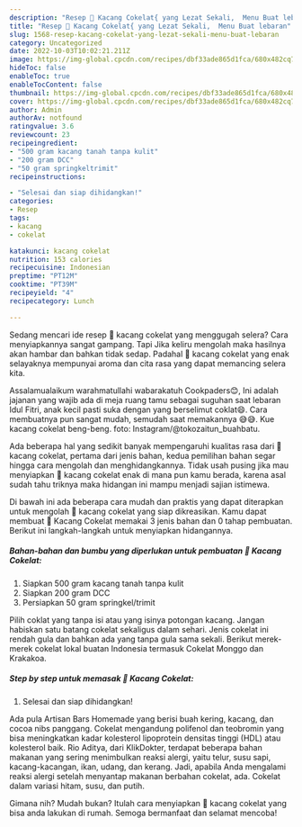```yaml
---
description: "Resep 🌺 Kacang Cokelat{ yang Lezat Sekali,  Menu Buat lebaran"
title: "Resep 🌺 Kacang Cokelat{ yang Lezat Sekali,  Menu Buat lebaran"
slug: 1568-resep-kacang-cokelat-yang-lezat-sekali-menu-buat-lebaran
category: Uncategorized
date: 2022-10-03T10:02:21.211Z
image: https://img-global.cpcdn.com/recipes/dbf33ade865d1fca/680x482cq70/kacang-cokelat-foto-resep-utama.jpg
hideToc: false
enableToc: true
enableTocContent: false
thumbnail: https://img-global.cpcdn.com/recipes/dbf33ade865d1fca/680x482cq70/kacang-cokelat-foto-resep-utama.jpg
cover: https://img-global.cpcdn.com/recipes/dbf33ade865d1fca/680x482cq70/kacang-cokelat-foto-resep-utama.jpg
author: Admin
authorAv: notfound
ratingvalue: 3.6
reviewcount: 23
recipeingredient:
- "500 gram kacang tanah tanpa kulit"
- "200 gram DCC"
- "50 gram springkeltrimit"
recipeinstructions:

- "Selesai dan siap dihidangkan!"
categories:
- Resep
tags:
- kacang
- cokelat

katakunci: kacang cokelat 
nutrition: 153 calories
recipecuisine: Indonesian
preptime: "PT12M"
cooktime: "PT39M"
recipeyield: "4"
recipecategory: Lunch

---
```



Sedang mencari ide resep 🌺 kacang cokelat yang menggugah selera? Cara menyiapkannya sangat gampang. Tapi Jika keliru mengolah maka hasilnya akan hambar dan bahkan tidak sedap. Padahal 🌺 kacang cokelat yang enak selayaknya mempunyai aroma dan cita rasa yang dapat memancing selera kita.


Assalamualaikum warahmatullahi wabarakatuh Cookpaders😊, Ini adalah jajanan yang wajib ada di meja ruang tamu sebagai suguhan saat lebaran Idul Fitri, anak kecil pasti suka dengan yang berselimut coklat😄. Cara membuatnya pun sangat mudah, semudah saat memakannya 😅😅. Kue kacang cokelat beng-beng. foto: Instagram/@tokozaitun_buahbatu.

Ada beberapa hal yang sedikit banyak mempengaruhi kualitas rasa dari 🌺 kacang cokelat, pertama dari jenis bahan, kedua pemilihan bahan segar hingga cara mengolah dan menghidangkannya. Tidak usah pusing jika mau menyiapkan 🌺 kacang cokelat enak di mana pun kamu berada, karena asal sudah tahu triknya maka hidangan ini mampu menjadi sajian istimewa.


Di bawah ini ada beberapa cara mudah dan praktis yang dapat diterapkan untuk mengolah 🌺 kacang cokelat yang siap dikreasikan. Kamu dapat membuat 🌺 Kacang Cokelat memakai 3 jenis bahan dan 0 tahap pembuatan. Berikut ini langkah-langkah untuk menyiapkan hidangannya.

<!--inarticleads1-->

##### Bahan-bahan dan bumbu yang diperlukan untuk pembuatan 🌺 Kacang Cokelat:

1. Siapkan 500 gram kacang tanah tanpa kulit
1. Siapkan 200 gram DCC
1. Persiapkan 50 gram springkel/trimit


Pilih coklat yang tanpa isi atau yang isinya potongan kacang. Jangan habiskan satu batang cokelat sekaligus dalam sehari. Jenis cokelat ini rendah gula dan bahkan ada yang tanpa gula sama sekali. Berikut merek-merek cokelat lokal buatan Indonesia termasuk Cokelat Monggo dan Krakakoa. 

<!--inarticleads2-->

##### Step by step untuk memasak 🌺 Kacang Cokelat:


1. Selesai dan siap dihidangkan!

Ada pula Artisan Bars Homemade yang berisi buah kering, kacang, dan cocoa nibs panggang. Cokelat mengandung polifenol dan teobromin yang bisa meningkatkan kadar kolesterol lipoprotein densitas tinggi (HDL) atau kolesterol baik. Rio Aditya, dari KlikDokter, terdapat beberapa bahan makanan yang sering menimbulkan reaksi alergi, yaitu telur, susu sapi, kacang-kacangan, ikan, udang, dan kerang. Jadi, apabila Anda mengalami reaksi alergi setelah menyantap makanan berbahan cokelat, ada. Cokelat dalam variasi hitam, susu, dan putih. 

Gimana nih? Mudah bukan? Itulah cara menyiapkan 🌺 kacang cokelat yang bisa anda lakukan di rumah. Semoga bermanfaat dan selamat mencoba!

